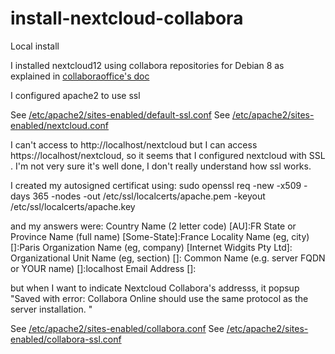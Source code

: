 # install-nextcloud-collabora

Local install

I installed nextcloud12 using collabora repositories for Debian 8 as explained in [collaboraoffice's doc](https://www.collaboraoffice.com/code/#getting_set_up)

I configured apache2 to use ssl 

See [/etc/apache2/sites-enabled/default-ssl.conf](https://github.com/makayabou/install-nextcloud-collabora/blob/master/default-ssl.conf)
See [/etc/apache2/sites-enabled/nextcloud.conf](https://github.com/makayabou/install-nextcloud-collabora/blob/master/nextcloud.conf)


I can't access to http://localhost/nextcloud    but I can access https://localhost/nextcloud, so it seems that I configured nextcloud with SSL . I'm not very sure it's well done, I don't really understand how ssl works.

I created my autosigned certificat using: 
    sudo openssl req -new -x509 -days 365 -nodes -out /etc/ssl/localcerts/apache.pem -keyout /etc/ssl/localcerts/apache.key
    
and my answers were:
    Country Name (2 letter code) [AU]:FR
    State or Province Name (full name) [Some-State]:France
    Locality Name (eg, city) []:Paris
    Organization Name (eg, company) [Internet Widgits Pty Ltd]:
    Organizational Unit Name (eg, section) []:
    Common Name (e.g. server FQDN or YOUR name) []:localhost
    Email Address []:


but when I want to indicate Nextcloud Collabora's addresss, it popsup  "Saved with error: Collabora Online should use the same protocol as the server installation. "

See [/etc/apache2/sites-enabled/collabora.conf](https://github.com/makayabou/install-nextcloud-collabora/blob/master/collabora.conf)
See [/etc/apache2/sites-enabled/collabora-ssl.conf](https://github.com/makayabou/install-nextcloud-collabora/blob/master/collabora-ssl.conf)
